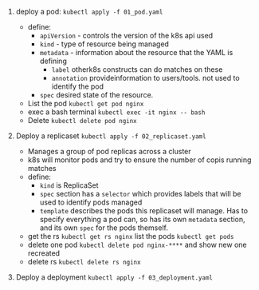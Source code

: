 1. deploy a pod: ```kubectl apply -f 01_pod.yaml```
    - define:
        - `apiVersion` - controls the version of the k8s api used
        - `kind` - type of resource being managed
        - `metadata` - information about the resource that the YAML is defining
            - `label` otherk8s constructs can do matches on these
            - `annotation` provideinformation to users/tools. not used to identify the pod
        - `spec` desired state of the resource.
    - List the pod `kubectl get pod nginx` 
    - exec a bash terminal `kubectl exec -it nginx -- bash` 
    - Delete `kubectl delete pod nginx`

2. Deploy a replicaset ```kubectl apply -f 02_replicaset.yaml```
    - Manages a group of pod replicas across a cluster
    - k8s will monitor pods and try to ensure the number of copis running matches
    - define:
        - `kind` is ReplicaSet
        - `spec` section has a `selector` which provides labels that will be used to identify pods managed
        - `template` describes the pods this replicaset will manage. Has to specify everything a pod can, so has its own  `metadata` section, and its own `spec` for the pods themself.
    - get the rs `kubectl get rs nginx` list the pods `kubectl get pods`
    - delete one pod `kubectl delete pod nginx-****` and show new one recreated
    - delete rs `kubectl delete rs nginx`

3. Deploy a deployment `kubectl apply -f 03_deployment.yaml`

